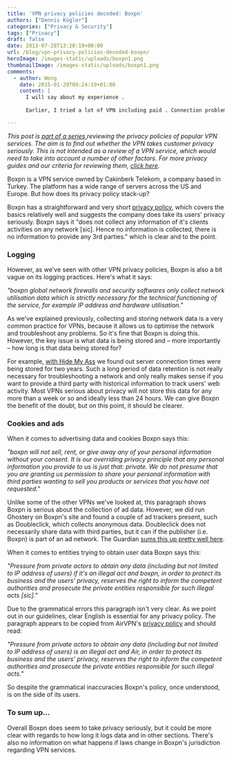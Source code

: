 ```yaml
---
title: 'VPN privacy policies decoded: Boxpn'
authors: ["Dennis Kügler"]
categories: ["Privacy & Security"]
tags: ["Privacy"]
draft: false
date: 2013-07-28T13:20:19+00:00
url: /blog/vpn-privacy-policies-decoded-boxpn/
heroImage: /images-static/uploads/boxpn1.png
thumbnailImage: /images-static/uploads/boxpn1.png
comments:
  - author: Wong
    date: 2015-01-29T09:24:19+01:00
    content: |
      I will say about my experience .
  
      Earlier, I tried a lot of VPN including paid . Connection problems , low speed were commonplace. but by far the best in my case , was the boxpn . Not without problems, but it's the best of what I've tried, with best cost/quality ratio.

---
```

_This post is [part of a series ][1]reviewing the privacy policies of popular VPN services. The aim is to find out whether the VPN takes customer privacy seriously. This is not intended as a review of a VPN service, which would need to take into account a number of other factors. For more privacy guides and our criteria for reviewing them, [click here][1]._

Boxpn is a VPN service owned by Cakinberk Telekom, a company based in Turkey. The platform has a wide range of servers across the US and Europe. But how does its privacy policy stack-up?

Boxpn has a straightforward and very short <a href="https://www.boxpn.com/PrivacyPolicy.aspx" rel="nofollow">privacy policy</a>, which covers the basics relatively well and suggests the company does take its users' privacy seriously. Boxpn says it "does not collect any information of it's clients activities on any network [sic]. Hence no information is collected, there is no information to provide any 3rd parties." which is clear and to the point.

### Logging

However, as we've seen with other VPN privacy policies, Boxpn is also a bit vague on its logging practices. Here's what it says:

_"boxpn global network firewalls and security softwares only collect network utilisation data which is strictly necessary for the technical functioning of the service, for example IP address and hardware utilisation."_

As we've explained previously, collecting and storing network data is a very common practice for VPNs, because it allows us to optimise the network and troubleshoot any problems. So it's fine that Boxpn is doing this. However, the key issue is what data is being stored and – more importantly – how long is that data being stored for?

For example, [with Hide My Ass][2] we found out server connection times were being stored for two years. Such a long period of data retention is not really necessary for troubleshooting a network and only really makes sense if you want to provide a third party with historical information to track users' web activity. Most VPNs serious about privacy will not store this data for any more than a week or so and ideally less than 24 hours. We can give Boxpn the benefit of the doubt, but on this point, it should be clearer.

### Cookies and ads

When it comes to advertising data and cookies Boxpn says this:

_"boxpn will not sell, rent, or give away any of your personal information without your consent. It is our overriding privacy principle that any personal information you provide to us is just that: private. We do not presume that you are granting us permission to share your personal information with third parties wanting to sell you products or services that you have not requested."_

Unlike some of the other VPNs we've looked at, this paragraph shows Boxpn is serious about the collection of ad data. However, we did run Ghostery on Boxpn's site and found a couple of ad trackers present, such as Doubleclick, which collects anonymous data. Doubleclick does not necessarily share data with third parties, but it can if the publisher (i.e. Boxpn) is part of an ad network. The Guardian [sums this up pretty well here][3].

When it comes to entities trying to obtain user data Boxpn says this:

_"Pressure from private actors to obtain any data (including but not limited to IP address of users) if it's an illegal act and boxpn, in order to protect its business and the users' privacy, reserves the right to inform the competent authorities and prosecute the private entities responsible for such illegal acts [sic]."_

Due to the grammatical errors this paragraph isn't very clear. As we point out in our guidelines, clear English is essential for any privacy policy. The paragraph appears to be copied from AirVPN's <a href="https://airvpn.org/privacy/" rel="nofollow">privacy policy</a> and should read:

_"Pressure from private actors to obtain any data (including but not limited to IP address of users) is an illegal act and Air, in order to protect its business and the users' privacy, reserves the right to inform the competent authorities and prosecute the private entities responsible for such illegal acts."_

So despite the grammatical inaccuracies Boxpn's policy, once understood, is on the side of its users.

### To sum up&#8230;

Overall Boxpn does seem to take privacy seriously, but it could be more clear with regards to how long it logs data and in other sections. There's also no information on what happens if laws change in Boxpn's jurisdiction regarding VPN services.

 [1]: /blog/vpn-privacy-policies-decoded/
 [2]: /blog/vpn-privacy-policies-decoded-hide-my-ass/
 [3]: http://www.guardian.co.uk/technology/2012/apr/23/doubleclick-tracking-trackers-cookies-web-monitoring
